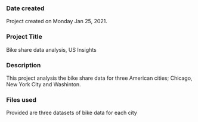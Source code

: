 ### Date created
Project created on Monday Jan 25, 2021.

### Project Title
Bike share data analysis, US Insights

### Description
This project analysis the bike share data for three American cities; Chicago, New York City and Washinton.

### Files used
Provided are three datasets of bike data for each city

